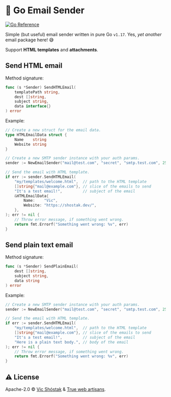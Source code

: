 # 📮 Go Email Sender

[![Go Reference](https://pkg.go.dev/badge/github.com/koddr/go-email-sender.svg)](https://pkg.go.dev/github.com/koddr/go-email-sender)

Simple (but useful) email sender written in pure Go `v1.17`. Yes, _yet another_ email package here! 😅

Support **HTML templates** and **attachments**.

## Send HTML email

Method signature:

```go
func (s *Sender) SendHTMLEmail(
    templatePath string,
    dest []string,
    subject string,
    data interface{}
) error
```

Example:

```go
// Create a new struct for the email data.
type HTMLEmailData struct {
    Name    string
    Website	string
}

// Create a new SMTP sender instance with your auth params.
sender := NewEmailSender("mail@test.com", "secret", "smtp.test.com", 25)

// Send the email with HTML template.
if err := sender.SendHTMLEmail(
    "my/templates/welcome.html",  // path to the HTML template
    []string{"mail@example.com"}, // slice of the emails to send
    "It's a test email!",         // subject of the email
    &HTMLEmailData{
        Name:    "Vic",
        Website: "https://shostak.dev/",
    },
); err != nil {
    // Throw error message, if something went wrong.
    return fmt.Errorf("Something went wrong: %v", err)
}
```

## Send plain text email

Method signature:

```go
func (s *Sender) SendPlainEmail(
    dest []string,
    subject string,
    data string
) error
```

Example:

```go
// Create a new SMTP sender instance with your auth params.
sender := NewEmailSender("mail@test.com", "secret", "smtp.test.com", 25)

// Send the email with HTML template.
if err := sender.SendHTMLEmail(
    "my/templates/welcome.html",  // path to the HTML template
    []string{"mail@example.com"}, // slice of the emails to send
    "It's a test email!",         // subject of the email
    "Here is a plain text body.", // body of the email
); err != nil {
    // Throw error message, if something went wrong.
    return fmt.Errorf("Something went wrong: %v", err)
}
```

## ⚠️ License

Apache-2.0 © [Vic Shóstak](https://shostak.dev/) & [True web artisans](https://1wa.co/).
